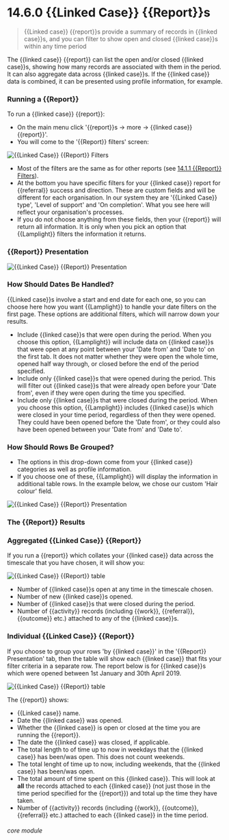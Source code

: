 # 14.6.0 {{Linked Case}} {{Report}}s

> {{Linked case}} {{report}}s provide a summary of records in {{linked case}}s, and you can filter to show open and closed {{linked case}}s within any time period



The {{linked case}} {{report}} can list the open and/or closed {{linked case}}s, showing how many records are associated with them in the period. It can also aggregate data across {{linked case}}s. If the {{linked case}} data is combined, it can be presented using profile information, for example.

### Running a {{Report}}

To run a {{linked case}} {{report}}:

- On the main menu click '{{report}}s -> more -> {{linked case}} {{report}}'.
- You will come to the '{{Report}} filters' screen:

![{{Linked Case}} {{Report}} Filters](13.6.0a.png)

- Most of the filters are the same as for other reports (see [14.1.1 {{Report}} Filters](/help/index/p/14.1.1)).
- At the bottom you have specific filters for your {{linked case}} report for {{referral}} success and direction. These are custom fields and will be different for each organisation. In our system they are '{{Linked Case}} type', 'Level of support' and 'On completion'. What you see here will reflect your organisation's processes. 
- If you do not choose anything from these fields, then your {{report}} will return all information. It is only when you pick an option that {{Lamplight}} filters the information it returns. 

### {{Report}} Presentation

![{{Linked Case}} {{Report}} Presentation](13.6.0b.png)

### How Should Dates Be Handled?
{{Linked case}}s involve a start and end date for each one, so you can choose here how you want {{Lamplight}} to handle your date filters on the first page. These options are additional filters, which will narrow down your results.
- Include {{linked case}}s that were open during the period. When you choose this option, {{Lamplight}} will include data on {{linked case}}s that were open at any point between your 'Date from' and 'Date to' on the first tab. It does not matter whether they were open the whole time, opened half way through, or closed before the end of the period specified.
- Include only {{linked case}}s that were opened during the period. This will filter out {{linked case}}s that were already open before your 'Date from', even if they were open during the time you specified.
- Include only {{linked case}}s that were closed during the period. When you choose this option, {{Lamplight}} includes {{linked case}}s which were closed in your time period, regardless of then they were opened. They could have been opened before the 'Date from', or they could also have been opened between your 'Date from' and 'Date to'.

### How Should Rows Be Grouped?
- The options in this drop-down come from your {{linked case}} categories as well as profile information. 
- If you choose one of these, {{Lamplight}} will display the information in additional table rows.  In the example below, we chose our custom 'Hair colour' field.

![{{Linked Case}} {{Report}} Presentation](13.6.0c.png)


### The {{Report}} Results

### Aggregated {{Linked Case}} {{Report}}
If you run a {{report}} which collates your {{linked case}} data across the timescale that you have chosen, it will show you:

![{{Linked Case}} {{Report}} table](13.6.0d.png)

- Number of {{linked case}}s open at any time in the timescale chosen.
- Number of new {{linked case}}s opened.
- Number of {{linked case}}s that were closed during the period.
- Number of {{activity}} records (including {{work}}, {{referral}}, {{outcome}} etc.) attached to any of the {{linked case}}s.

### Individual {{Linked Case}} {{Report}}
If you choose to group your rows 'by {{linked case}}' in the '{{Report}} Presentation' tab, then the table will show each {{linked case}} that fits your filter criteria in a separate row. The report below is for {{linked case}}s which were opened between 1st January and 30th April 2019.

![{{Linked Case}} {{Report}} table](13.6.0e.png)

The {{report}} shows:
- {{Linked case}} name.
- Date the {{linked case}} was opened.
- Whether the {{linked case}} is open or closed at the time you are running the {{report}}.
- The date the {{linked case}} was closed, if applicable.
- The total length to of time up to now in weekdays that the {{linked case}} has been/was open. This does not count weekends.
- The total lenght of time up to now, including weekends, that the {{linked case}} has been/was open.
- The total amount of time spent on this {{linked case}}. This will look at **all** the records attached to each {{linked case}} (not just those in the time period specified for the {{report}}) and total up the time they have taken.
- Number of {{activity}} records (including {{work}}, {{outcome}}, {{referral}} etc.) attached to each {{linked case}} in the time period.


###### core module
